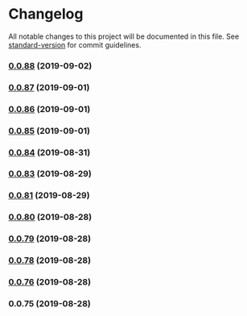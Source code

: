 # Changelog

All notable changes to this project will be documented in this file. See [standard-version](https://github.com/conventional-changelog/standard-version) for commit guidelines.

### [0.0.88](https://github.com/alexxsexotic/leafy-design-system/compare/v0.0.87...v0.0.88) (2019-09-02)

### [0.0.87](https://github.com/alexxsexotic/leafy-design-system/compare/v0.0.86...v0.0.87) (2019-09-01)

### [0.0.86](https://github.com/alexxsexotic/leafy-design-system/compare/v0.0.85...v0.0.86) (2019-09-01)

### [0.0.85](https://github.com/alexxsexotic/leafy-design-system/compare/v0.0.84...v0.0.85) (2019-09-01)

### [0.0.84](https://github.com/alexxsexotic/leafy-design-system/compare/v0.0.83...v0.0.84) (2019-08-31)

### [0.0.83](https://github.com/alexxsexotic/leafy-design-system/compare/v0.0.81...v0.0.83) (2019-08-29)

### [0.0.81](https://github.com/alexxsexotic/leafy-design-system/compare/v0.0.80...v0.0.81) (2019-08-29)

### [0.0.80](https://github.com/alexxsexotic/leafy-design-system/compare/v0.0.79...v0.0.80) (2019-08-28)

### [0.0.79](https://github.com/alexxsexotic/leafy-design-system/compare/v0.0.78...v0.0.79) (2019-08-28)

### [0.0.78](https://github.com/alexxsexotic/leafy-design-system/compare/v0.0.76...v0.0.78) (2019-08-28)

### [0.0.76](https://github.com/alexxsexotic/leafy-design-system/compare/v0.0.75...v0.0.76) (2019-08-28)

### 0.0.75 (2019-08-28)
